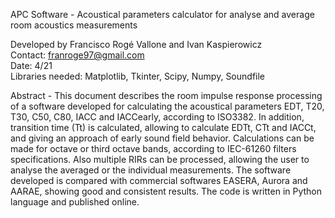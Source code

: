 APC Software - Acoustical parameters calculator for analyse and average room acoustics measurements 

Developed by Francisco Rogé Vallone and Ivan Kaspierowicz        
Contact: franroge97@gmail.com                                    
Date: 4/21                                                   
Libraries needed: Matplotlib, Tkinter, Scipy, Numpy, Soundfile

Abstract - This document describes the room impulse response processing of a software developed for calculating the acoustical parameters EDT, T20, T30, C50, C80, IACC and IACCearly, according to ISO3382. In addition, transition time (Tt) is calculated, allowing to calculate EDTt, CTt and IACCt, and giving an approach of early sound field behavior. Calculations can be made for octave or third octave bands, according to IEC-61260 filters specifications. Also multiple RIRs can be processed, allowing the user to analyse the averaged or the individual measurements. The software developed is compared with commercial softwares EASERA, Aurora and AARAE, showing good and consistent results. The code is written in Python language and published online. 
